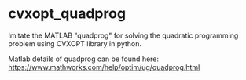 # cvxopt_quadprog
Imitate the MATLAB "quadprog" for solving the quadratic programming problem using CVXOPT library in python.

Matlab details of quadprog can be found here: https://www.mathworks.com/help/optim/ug/quadprog.html
